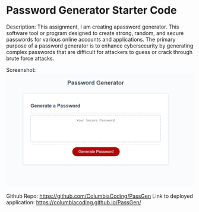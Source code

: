 # Password Generator Starter Code
Description: This assignment, I am creating apassword generator. This software tool or program designed to create strong, random, and secure passwords for various online accounts and applications. The primary purpose of a password generator is to enhance cybersecurity by generating complex passwords that are difficult for attackers to guess or crack through brute force attacks.

Screenshot: ![Alt text](image.png)

Github Repo: https://github.com/ColumbiaCoding/PassGen
Link to deployed application: https://columbiacoding.github.io/PassGen/
